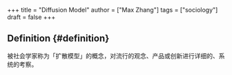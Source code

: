 +++
title = "Diffusion Model"
author = ["Max Zhang"]
tags = ["sociology"]
draft = false
+++

## Definition {#definition}

被社会学家称为「扩散模型」的概念，对流行的观念、产品或创新进行详细的、系统的考察。
